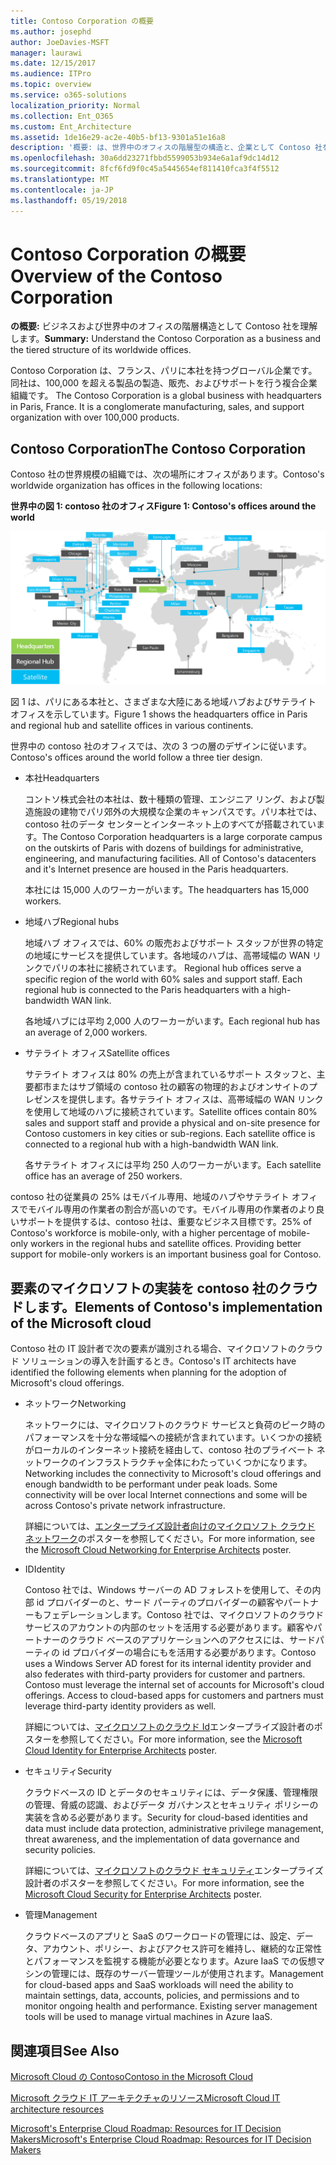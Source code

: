 ```yaml
---
title: Contoso Corporation の概要
ms.author: josephd
author: JoeDavies-MSFT
manager: laurawi
ms.date: 12/15/2017
ms.audience: ITPro
ms.topic: overview
ms.service: o365-solutions
localization_priority: Normal
ms.collection: Ent_O365
ms.custom: Ent_Architecture
ms.assetid: 1de16e29-ac2e-40b5-bf13-9301a51e16a8
description: '概要: は、世界中のオフィスの階層型の構造と、企業として Contoso 社を理解します。'
ms.openlocfilehash: 30a6dd23271fbbd5599053b934e6a1af9dc14d12
ms.sourcegitcommit: 8fcf6fd9f0c45a5445654ef811410fca3f4f5512
ms.translationtype: MT
ms.contentlocale: ja-JP
ms.lasthandoff: 05/19/2018
---
```

# <a name="overview-of-the-contoso-corporation"></a><span data-ttu-id="43c2f-103">Contoso Corporation の概要</span><span class="sxs-lookup"><span data-stu-id="43c2f-103">Overview of the Contoso Corporation</span></span>

 <span data-ttu-id="43c2f-104">**の概要:** ビジネスおよび世界中のオフィスの階層構造として Contoso 社を理解します。</span><span class="sxs-lookup"><span data-stu-id="43c2f-104">**Summary:** Understand the Contoso Corporation as a business and the tiered structure of its worldwide offices.</span></span>
  
<span data-ttu-id="43c2f-p101">Contoso Corporation は、フランス、パリに本社を持つグローバル企業です。同社は、100,000 を超える製品の製造、販売、およびサポートを行う複合企業組織です。 </span><span class="sxs-lookup"><span data-stu-id="43c2f-p101">The Contoso Corporation is a global business with headquarters in Paris, France. It is a conglomerate manufacturing, sales, and support organization with over 100,000 products.</span></span> 
  
## <a name="the-contoso-corporation"></a><span data-ttu-id="43c2f-107">Contoso Corporation</span><span class="sxs-lookup"><span data-stu-id="43c2f-107">The Contoso Corporation</span></span>

<span data-ttu-id="43c2f-108">Contoso 社の世界規模の組織では、次の場所にオフィスがあります。</span><span class="sxs-lookup"><span data-stu-id="43c2f-108">Contoso's worldwide organization has offices in the following locations:</span></span>
  
<span data-ttu-id="43c2f-109">**世界中の図 1: contoso 社のオフィス**</span><span class="sxs-lookup"><span data-stu-id="43c2f-109">**Figure 1: Contoso's offices around the world**</span></span>

![世界各国の Contoso 社のオフィス](images/Contoso_Poster/Contoso_WW_Org.png)

  
<span data-ttu-id="43c2f-111">図 1 は、パリにある本社と、さまざまな大陸にある地域ハブおよびサテライト オフィスを示しています。</span><span class="sxs-lookup"><span data-stu-id="43c2f-111">Figure 1 shows the headquarters office in Paris and regional hub and satellite offices in various continents.</span></span>
  
<span data-ttu-id="43c2f-112">世界中の contoso 社のオフィスでは、次の 3 つの層のデザインに従います。</span><span class="sxs-lookup"><span data-stu-id="43c2f-112">Contoso's offices around the world follow a three tier design.</span></span>
  
- <span data-ttu-id="43c2f-113">本社</span><span class="sxs-lookup"><span data-stu-id="43c2f-113">Headquarters</span></span>
    
    <span data-ttu-id="43c2f-p102">コントソ株式会社の本社は、数十種類の管理、エンジニア リング、および製造施設の建物でパリ郊外の大規模な企業のキャンパスです。パリ本社では、contoso 社のデータ センターとインターネット上のすべてが搭載されています。</span><span class="sxs-lookup"><span data-stu-id="43c2f-p102">The Contoso Corporation headquarters is a large corporate campus on the outskirts of Paris with dozens of buildings for administrative, engineering, and manufacturing facilities. All of Contoso's datacenters and it's Internet presence are housed in the Paris headquarters.</span></span>
    
    <span data-ttu-id="43c2f-116">本社には 15,000 人のワーカーがいます。</span><span class="sxs-lookup"><span data-stu-id="43c2f-116">The headquarters has 15,000 workers.</span></span>
    
- <span data-ttu-id="43c2f-117">地域ハブ</span><span class="sxs-lookup"><span data-stu-id="43c2f-117">Regional hubs</span></span>
    
    <span data-ttu-id="43c2f-p103">地域ハブ オフィスでは、60% の販売およびサポート スタッフが世界の特定の地域にサービスを提供しています。各地域のハブは、高帯域幅の WAN リンクでパリの本社に接続されています。 </span><span class="sxs-lookup"><span data-stu-id="43c2f-p103">Regional hub offices serve a specific region of the world with 60% sales and support staff. Each regional hub is connected to the Paris headquarters with a high-bandwidth WAN link.</span></span> 
    
    <span data-ttu-id="43c2f-120">各地域ハブには平均 2,000 人のワーカーがいます。</span><span class="sxs-lookup"><span data-stu-id="43c2f-120">Each regional hub has an average of 2,000 workers.</span></span>
    
- <span data-ttu-id="43c2f-121">サテライト オフィス</span><span class="sxs-lookup"><span data-stu-id="43c2f-121">Satellite offices</span></span>
    
    <span data-ttu-id="43c2f-p104">サテライト オフィスは 80% の売上が含まれているサポート スタッフと、主要都市またはサブ領域の contoso 社の顧客の物理的およびオンサイトのプレゼンスを提供します。各サテライト オフィスは、高帯域幅の WAN リンクを使用して地域のハブに接続されています。</span><span class="sxs-lookup"><span data-stu-id="43c2f-p104">Satellite offices contain 80% sales and support staff and provide a physical and on-site presence for Contoso customers in key cities or sub-regions. Each satellite office is connected to a regional hub with a high-bandwidth WAN link.</span></span>
    
    <span data-ttu-id="43c2f-124">各サテライト オフィスには平均 250 人のワーカーがいます。</span><span class="sxs-lookup"><span data-stu-id="43c2f-124">Each satellite office has an average of 250 workers.</span></span>
    
<span data-ttu-id="43c2f-p105">contoso 社の従業員の 25% はモバイル専用、地域のハブやサテライト オフィスでモバイル専用の作業者の割合が高いのです。モバイル専用の作業者のより良いサポートを提供するは、contoso 社は、重要なビジネス目標です。</span><span class="sxs-lookup"><span data-stu-id="43c2f-p105">25% of Contoso's workforce is mobile-only, with a higher percentage of mobile-only workers in the regional hubs and satellite offices. Providing better support for mobile-only workers is an important business goal for Contoso.</span></span>
  
## <a name="elements-of-contosos-implementation-of-the-microsoft-cloud"></a><span data-ttu-id="43c2f-127">要素のマイクロソフトの実装を contoso 社のクラウドします。</span><span class="sxs-lookup"><span data-stu-id="43c2f-127">Elements of Contoso's implementation of the Microsoft cloud</span></span>

<span data-ttu-id="43c2f-128">Contoso 社の IT 設計者で次の要素が識別される場合、マイクロソフトのクラウド ソリューションの導入を計画するとき。</span><span class="sxs-lookup"><span data-stu-id="43c2f-128">Contoso's IT architects have identified the following elements when planning for the adoption of Microsoft's cloud offerings.</span></span>
  
- <span data-ttu-id="43c2f-129">ネットワーク</span><span class="sxs-lookup"><span data-stu-id="43c2f-129">Networking</span></span>
    
    <span data-ttu-id="43c2f-p106">ネットワークには、マイクロソフトのクラウド サービスと負荷のピーク時のパフォーマンスを十分な帯域幅への接続が含まれています。いくつかの接続がローカルのインターネット接続を経由して、contoso 社のプライベート ネットワークのインフラストラクチャ全体にわたっていくつかになります。</span><span class="sxs-lookup"><span data-stu-id="43c2f-p106">Networking includes the connectivity to Microsoft's cloud offerings and enough bandwidth to be performant under peak loads. Some connectivity will be over local Internet connections and some will be across Contoso's private network infrastructure.</span></span>
    
    <span data-ttu-id="43c2f-132">詳細については、[エンタープライズ設計者向けのマイクロソフト クラウド ネットワーク](microsoft-cloud-networking-for-enterprise-architects.md)のポスターを参照してください。</span><span class="sxs-lookup"><span data-stu-id="43c2f-132">For more information, see the [Microsoft Cloud Networking for Enterprise Architects](microsoft-cloud-networking-for-enterprise-architects.md) poster.</span></span>
   
- <span data-ttu-id="43c2f-133">ID</span><span class="sxs-lookup"><span data-stu-id="43c2f-133">Identity</span></span>
    
    <span data-ttu-id="43c2f-p107">Contoso 社では、Windows サーバーの AD フォレストを使用して、その内部 id プロバイダーのと、サード パーティのプロバイダーの顧客やパートナーもフェデレーションします。Contoso 社では、マイクロソフトのクラウド サービスのアカウントの内部のセットを活用する必要があります。顧客やパートナーのクラウド ベースのアプリケーションへのアクセスには、サードパーティの id プロバイダーの場合にもを活用する必要があります。</span><span class="sxs-lookup"><span data-stu-id="43c2f-p107">Contoso uses a Windows Server AD forest for its internal identity provider and also federates with third-party providers for customer and partners. Contoso must leverage the internal set of accounts for Microsoft's cloud offerings. Access to cloud-based apps for customers and partners must leverage third-party identity providers as well.</span></span>
    
    <span data-ttu-id="43c2f-137">詳細については、[マイクロソフトのクラウド Id](microsoft-cloud-it-architecture-resources.md#identity)エンタープライズ設計者のポスターを参照してください。</span><span class="sxs-lookup"><span data-stu-id="43c2f-137">For more information, see the [Microsoft Cloud Identity for Enterprise Architects](microsoft-cloud-it-architecture-resources.md#identity) poster.</span></span>
    
- <span data-ttu-id="43c2f-138">セキュリティ</span><span class="sxs-lookup"><span data-stu-id="43c2f-138">Security</span></span>
    
    <span data-ttu-id="43c2f-139">クラウドベースの ID とデータのセキュリティには、データ保護、管理権限の管理、脅威の認識、およびデータ ガバナンスとセキュリティ ポリシーの実装を含める必要があります。</span><span class="sxs-lookup"><span data-stu-id="43c2f-139">Security for cloud-based identities and data must include data protection, administrative privilege management, threat awareness, and the implementation of data governance and security policies.</span></span>
    
    <span data-ttu-id="43c2f-140">詳細については、[マイクロソフトのクラウド セキュリティ](http://aka.ms/cloudarchsecurity)エンタープライズ設計者のポスターを参照してください。</span><span class="sxs-lookup"><span data-stu-id="43c2f-140">For more information, see the [Microsoft Cloud Security for Enterprise Architects](http://aka.ms/cloudarchsecurity) poster.</span></span>
    
- <span data-ttu-id="43c2f-141">管理</span><span class="sxs-lookup"><span data-stu-id="43c2f-141">Management</span></span>
    
    <span data-ttu-id="43c2f-p108">クラウドベースのアプリと SaaS のワークロードの管理には、設定、データ、アカウント、ポリシー、およびアクセス許可を維持し、継続的な正常性とパフォーマンスを監視する機能が必要となります。Azure IaaS での仮想マシンの管理には、既存のサーバー管理ツールが使用されます。</span><span class="sxs-lookup"><span data-stu-id="43c2f-p108">Management for cloud-based apps and SaaS workloads will need the ability to maintain settings, data, accounts, policies, and permissions and to monitor ongoing health and performance. Existing server management tools will be used to manage virtual machines in Azure IaaS.</span></span>
    
## <a name="see-also"></a><span data-ttu-id="43c2f-144">関連項目</span><span class="sxs-lookup"><span data-stu-id="43c2f-144">See Also</span></span>

[<span data-ttu-id="43c2f-145">Microsoft Cloud の Contoso</span><span class="sxs-lookup"><span data-stu-id="43c2f-145">Contoso in the Microsoft Cloud</span></span>](contoso-in-the-microsoft-cloud.md)
  
[<span data-ttu-id="43c2f-146">Microsoft クラウド IT アーキテクチャのリソース</span><span class="sxs-lookup"><span data-stu-id="43c2f-146">Microsoft Cloud IT architecture resources</span></span>](microsoft-cloud-it-architecture-resources.md)

[<span data-ttu-id="43c2f-147">Microsoft's Enterprise Cloud Roadmap: Resources for IT Decision Makers</span><span class="sxs-lookup"><span data-stu-id="43c2f-147">Microsoft's Enterprise Cloud Roadmap: Resources for IT Decision Makers</span></span>](https://sway.com/FJ2xsyWtkJc2taRD)
 


